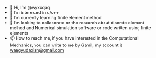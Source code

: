 - 👋 Hi, I’m @wyxxqaq
- 👀 I’m interested in c/c++
- 🌱 I’m currently learning finite element method
- 💞️ I’m looking to collaborate on the research about discrete element method and Numerical simulation software or code written using finite elements
- 📫 How to reach me, if you have interested in the Computational Mechanics, you can write to me by Gamil, my account is wangyudaxian@gmail.com

<!---
wyxxqaq/wyxxqaq is a ✨ special ✨ repository because its `README.md` (this file) appears on your GitHub profile.
You can click the Preview link to take a look at your changes.
--->
